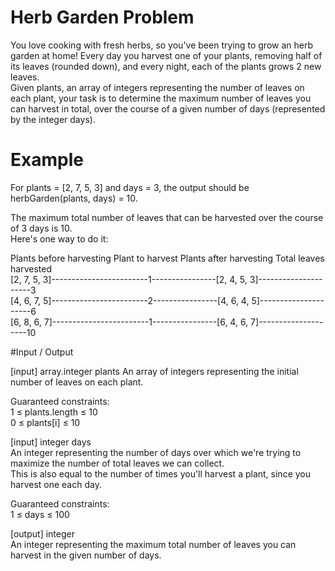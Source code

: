 # Herb Garden Problem

You love cooking with fresh herbs, so you've been trying to grow an herb garden at home! Every day you harvest one of your plants, removing half of its leaves (rounded down), and every night, each of the plants grows 2 new leaves.  
Given plants, an array of integers representing the number of leaves on each plant, your task is to determine the maximum number of leaves you can harvest in total, over the course of a given number of days (represented by the integer days).

# Example  
For plants = [2, 7, 5, 3] and days = 3,  the output should be herbGarden(plants, days) = 10.

The maximum total number of leaves that can be harvested over the course of 3 days is 10.  
Here's one way to do it:

Plants before harvesting 	 Plant to harvest 	 Plants after harvesting 	 Total leaves harvested  
[2, 7, 5, 3]------------------------1----------------[2, 4, 5, 3]---------------------3  
[4, 6, 7, 5]------------------------2----------------[4, 6, 4, 5]---------------------6  
[6, 8, 6, 7]------------------------1----------------[6, 4, 6, 7]--------------------10  

#Input / Output

[input] array.integer plants  An array of integers representing the initial number of leaves on each plant.

Guaranteed constraints:  
1 ≤ plants.length ≤ 10  
0 ≤ plants[i] ≤ 10  

[input] integer days  
An integer representing the number of days over which we're trying to maximize the number of total leaves we can collect.  
This is also equal to the number of times you'll harvest a plant, since you harvest one each day.

Guaranteed constraints:  
1 ≤ days ≤ 100

[output] integer  
An integer representing the maximum total number of leaves you can harvest in the given number of days.